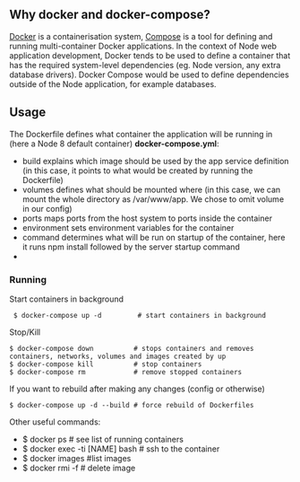 ## Why docker and docker-compose?

[Docker](https://www.docker.com/community-edition) is a containerisation system, [Compose](https://docs.docker.com/compose/) is a tool for defining and running multi-container Docker applications. In the context of Node web application development, Docker tends to be used to define a container that has the required system-level dependencies (eg. Node version, any extra database drivers). Docker Compose would be used to define dependencies outside of the Node application, for example databases.

## Usage

The Dockerfile defines what container the application will be running in (here a Node 8 default container)
__docker-compose.yml__:
* build explains which image should be used by the app service definition (in this case, it points to what would be created by running the Dockerfile)
* volumes defines what should be mounted where (in this case, we can mount the whole directory as /var/www/app. We chose to omit volume in our config)
* ports maps ports from the host system to ports inside the container
* environment sets environment variables for the container
* command determines what will be run on startup of the container, here it runs npm install followed by the server startup command
*
### Running

Start containers in background
```
 $ docker-compose up -d         # start containers in background
```

Stop/Kill

```
$ docker-compose down          # stops containers and removes containers, networks, volumes and images created by up
$ docker-compose kill          # stop containers
$ docker-compose rm            # remove stopped containers
```

If you want to rebuild after making any changes (config or otherwise)
```
$ docker-compose up -d --build # force rebuild of Dockerfiles
```

Other useful commands:

* $ docker ps                    # see list of running containers
* $ docker exec -ti [NAME] bash # ssh to the container
* $ docker images		#list images	
* $ docker rmi -f <id>   		# delete image

